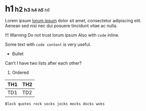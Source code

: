 <h1 style="display: inline;">h1</h1>
<h2 style="display: inline;">h2</h2>
<h3 style="display: inline;">h3</h3>
<h4 style="display: inline;">h4</h4>
<h5 style="display: inline;">h5</h5>
<h6 style="display: inline;">h6</h6>

Lorem ipsum [lorum ipsum](https://www.lipsum.com/feed/html) dolor sit amet, consectetur adipiscing elit. Aenean sed nisi nec dui posuere tincidunt vitae ac nulla.

!!! Warning
	Do not trust lorum ipsum
	Also with `code` inline.

Some text with `code content` is very useful.

* Bullet

Can't I have two lists after each other?


1. Ordered


| TH1 | TH2 |
| --- | --- |
| TD1 | TD2 |

	Block quotes rock socks jocks mocks docks woks


